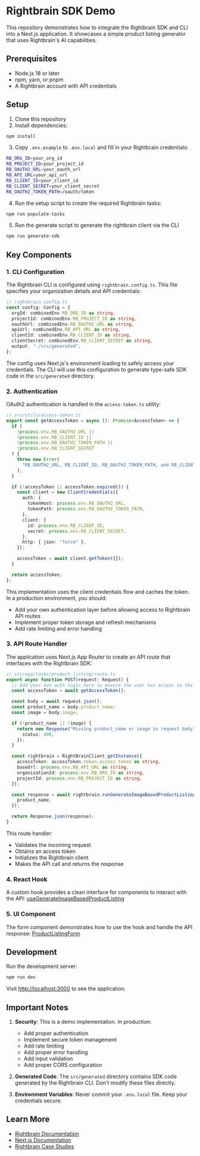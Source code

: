 # Rightbrain SDK Demo

This repository demonstrates how to integrate the Rightbrain SDK and CLI into a Next.js application. It showcases a simple product listing generator that uses Rightbrain's AI capabilities.

## Prerequisites

- Node.js 18 or later
- npm, yarn, or pnpm
- A Rightbrain account with API credentials

## Setup

1. Clone this repository
2. Install dependencies:

```bash
npm install
```

3. Copy `.env.example` to `.env.local` and fill in your Rightbrain credentials:

```bash
RB_ORG_ID=your_org_id
RB_PROJECT_ID=your_project_id
RB_OAUTH2_URL=your_oauth_url
RB_API_URL=your_api_url
RB_CLIENT_ID=your_client_id
RB_CLIENT_SECRET=your_client_secret
RB_OAUTH2_TOKEN_PATH=/oauth/token
```

4. Run the setup script to create the required Rightbrain tasks:

```bash
npm run populate-tasks
```

5. Run the generate script to generate the rightbrain client via the CLI

```bash
npm run generate-sdk
```

## Key Components

### 1. CLI Configuration

The Rightbrain CLI is configured using `rightbrain.config.ts`. This file specifies your organization details and API credentials:

```typescript
// rightbrain.config.ts
const config: Config = {
  orgId: combinedEnv.RB_ORG_ID as string,
  projectId: combinedEnv.RB_PROJECT_ID as string,
  oauthUrl: combinedEnv.RB_OAUTH2_URL as string,
  apiUrl: combinedEnv.RB_API_URL as string,
  clientId: combinedEnv.RB_CLIENT_ID as string,
  clientSecret: combinedEnv.RB_CLIENT_SECRET as string,
  output: "./src/generated",
};
```

The config uses Next.js's environment loading to safely access your credentials. The CLI will use this configuration to generate type-safe SDK code in the `src/generated` directory.

### 2. Authentication

OAuth2 authentication is handled in the `access-token.ts` utility:

```typescript
// src/utils/access-token.ts
export const getAccessToken = async (): Promise<AccessToken> => {
  if (
    !process.env.RB_OAUTH2_URL ||
    !process.env.RB_CLIENT_ID ||
    !process.env.RB_OAUTH2_TOKEN_PATH ||
    !process.env.RB_CLIENT_SECRET
  ) {
    throw new Error(
      "RB_OAUTH2_URL, RB_CLIENT_ID, RB_OAUTH2_TOKEN_PATH, and RB_CLIENT_SECRET must be set"
    );
  }

  if (!accessToken || accessToken.expired()) {
    const client = new ClientCredentials({
      auth: {
        tokenHost: process.env.RB_OAUTH2_URL,
        tokenPath: process.env.RB_OAUTH2_TOKEN_PATH,
      },
      client: {
        id: process.env.RB_CLIENT_ID,
        secret: process.env.RB_CLIENT_SECRET,
      },
      http: { json: "force" },
    });

    accessToken = await client.getToken({});
  }

  return accessToken;
};
```

This implementation uses the client credentials flow and caches the token. In a production environment, you should:

- Add your own authentication layer before allowing access to Rightbrain API routes
- Implement proper token storage and refresh mechanisms
- Add rate limiting and error handling

### 3. API Route Handler

The application uses Next.js App Router to create an API route that interfaces with the Rightbrain SDK:

```typescript
// src/app/tasks/product-listing/route.ts
export async function POST(request: Request) {
  // Add your own auth logic here to ensure the user has access to the project
  const accessToken = await getAccessToken();

  const body = await request.json();
  const product_name = body.product_name;
  const image = body.image;

  if (!product_name || !image) {
    return new Response("Missing product_name or image in request body", {
      status: 400,
    });
  }

  const rightbrain = RightBrainClient.getInstance({
    accessToken: accessToken.token.access_token as string,
    baseUrl: process.env.RB_API_URL as string,
    organizationId: process.env.RB_ORG_ID as string,
    projectId: process.env.RB_PROJECT_ID as string,
  });

  const response = await rightbrain.runGenerateImageBasedProductListing({
    product_name,
  });

  return Response.json(response);
}
```

This route handler:

- Validates the incoming request
- Obtains an access token
- Initializes the Rightbrain client
- Makes the API call and returns the response

### 4. React Hook

A custom hook provides a clean interface for components to interact with the API: [useGenerateImageBasedProductListing](./src/hooks/use-generate-image-based-product-listing.ts)

### 5. UI Component

The form component demonstrates how to use the hook and handle the API response:
[ProductListingForm](./src/components/product-listing-form.tsx)

## Development

Run the development server:

```bash
npm run dev
```

Visit [http://localhost:3000](http://localhost:3000) to see the application.

## Important Notes

1. **Security**: This is a demo implementation. In production:

   - Add proper authentication
   - Implement secure token management
   - Add rate limiting
   - Add proper error handling
   - Add input validation
   - Add proper CORS configuration

2. **Generated Code**: The `src/generated` directory contains SDK code generated by the Rightbrain CLI. Don't modify these files directly.

3. **Environment Variables**: Never commit your `.env.local` file. Keep your credentials secure.

## Learn More

- [Rightbrain Documentation](https://docs.rightbrain.ai/intro)
- [Next.js Documentation](https://nextjs.org/docs)
- [Rightbrain Case Studies](https://rightbrain.ai/#case-studies)
